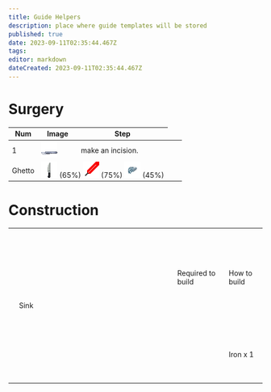 ```yaml
---
title: Guide Helpers
description: place where guide templates will be stored
published: true
date: 2023-09-11T02:35:44.467Z
tags: 
editor: markdown
dateCreated: 2023-09-11T02:35:44.467Z
---
```


# Surgery
| Num | Image | Step |
| --- | --- | --- |
| 1 | ![scalpel.png](/minified-icons/surgery/scalpel.png) | make an incision. |
| Ghetto <td colspan=2>![knife.png](/minified-icons/surgery/knife.png) (65%) ![sword.gif](/minified-icons/surgery/sword.gif) (75%)  ![shard.png](/minified-icons/surgery/shard.png) (45%) |

# Construction
  ||||
   | --- | --- | --- |
  <td rowspan=2 width = 300px height=300px> Sink | Required to build | How to build |
    | | Iron x 1 | 1. Use the rigid material in hand to craft a sink frame. <br> 2. Drag the sink frame to desired location. <br> 3. Alt-click the sink frame to rotate it. <br>4. Add a water recycler Water recycler.png to finish the sink.
    